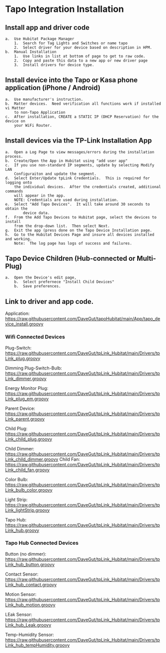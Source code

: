 # Tapo Integration Installation

## Install app and driver code
	a.	Use Hubitat Package Manager
 		1.  Search for Tag Lights and Switches or name tapo
		2.  Select driver for your device based on description in HPM.
	b.  Manual Installation
 		1.  Use links in list at bottom of page to get to raw code.
   		2.  Copy and paste this data to a new app or new driver page
		3.  Install drivers for device type.
    
## Install device into the Tapo or Kasa phone application (iPhone / Android)
	a.	Use manufacturer's instruction.
 	b.	Matter devices.  Need verification all functions work if installed vi Matter 
  		to non-Tapo Application
  	c.	After installation, CREATE a STATIC IP (DHCP Reservation) for the device on 
   		your WiFi Router.

## Install devices via the TP-Link Installation App
	a.	Open a Log Page to view messages/errors during the installation process.
 	b.	Create/Open the App in Hubitat using "add user app"
 	c.	If you use non-standard IP segments, update by selecting Modify LAN
  		Configuraiton and update the segment.
	d.	Select Enter/Update tpLink Credentials.  This is required for logging onto
 		the individual devices.  After the credentials created, additional commands
   		will appear in the app.
	 	NOTE: Credentials are used during installation.
   	e.	Select "Add Tapo Devices".  It will take around 30 seconds to obtain the 
    		device data.
	f.	From the Add Tapo Devices to Hubitat page, select the devices to install 
 		from the drop-down list.  Then select Next.
   	g.	Exit the app (press done on the Tapo Device Installation page.
	h.	Go to the Hubitat Devices Page and insure all devices installed and working.
 		Note:  The log page has logs of success and failures.
   ## Tapo Device Children (Hub-connected or Multi-Plug)
   	a.	Open the Device's edit page,
    	b.	Select prefernece "Install Child Devices"
    	b.	Save preferences.

## Link to driver and app code.

  Application: https://raw.githubusercontent.com/DaveGut/tapoHubitat/main/App/tapo_device_install.groovy

  ### Wifi Connected Devices
  
  Plug-Switch: https://raw.githubusercontent.com/DaveGut/tpLink_Hubitat/main/Drivers/tpLink_plug.groovy

  Dimming Plug-Switch-Bulb: https://raw.githubusercontent.com/DaveGut/tpLink_Hubitat/main/Drivers/tpLink_dimmer.groovy

  Energy Monitor Plug: https://raw.githubusercontent.com/DaveGut/tpLink_Hubitat/main/Drivers/tpLink_plug_em.groovy

  Parent Device: https://raw.githubusercontent.com/DaveGut/tpLink_Hubitat/main/Drivers/tpLink_parent.groovy

  Child Plug: https://raw.githubusercontent.com/DaveGut/tpLink_Hubitat/main/Drivers/tpLink_child_plug.groovy
  
  Child Dimmer: https://raw.githubusercontent.com/DaveGut/tpLink_Hubitat/main/Drivers/tpLink_child_dimmer.groovy
  Child Fan: https://raw.githubusercontent.com/DaveGut/tpLink_Hubitat/main/Drivers/tpLink_child_fan.groovy

  Color Bulb: https://raw.githubusercontent.com/DaveGut/tpLink_Hubitat/main/Drivers/tpLink_bulb_color.groovy

  Light Strip: https://raw.githubusercontent.com/DaveGut/tpLink_Hubitat/main/Drivers/tpLink_lightStrip.groovy

  Tapo Hub: https://raw.githubusercontent.com/DaveGut/tpLink_Hubitat/main/Drivers/tpLink_hub.groovy

  ### Tapo Hub Connected Devices

  Button (no dimmer): https://raw.githubusercontent.com/DaveGut/tpLink_Hubitat/main/Drivers/tpLink_hub_button.groovy

  Contact Sensor: https://raw.githubusercontent.com/DaveGut/tpLink_Hubitat/main/Drivers/tpLink_hub_contact.groovy

  Motion Sensor: https://raw.githubusercontent.com/DaveGut/tpLink_Hubitat/main/Drivers/tpLink_hub_motion.groovy
  
  LEak Sensor: https://raw.githubusercontent.com/DaveGut/tpLink_Hubitat/main/Drivers/tpLink_hub_Leak.groovy

  Temp-Humidity Sensor: https://raw.githubusercontent.com/DaveGut/tpLink_Hubitat/main/Drivers/tpLink_hub_tempHumidity.groovy
  
